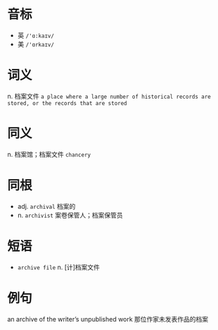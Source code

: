 # 音标

- 英 `/'ɑ:kaɪv/`
- 美 `/'ɑrkaɪv/`

# 词义

n. 档案文件
`a place where a large number of historical records are stored, or the records that are stored`

# 同义

n. 档案馆；档案文件
`chancery`

# 同根

- adj. `archival` 档案的
- n. `archivist` 案卷保管人；档案保管员

# 短语

- `archive file` n. [计]档案文件

# 例句

an archive of the writer’s unpublished work
那位作家未发表作品的档案


